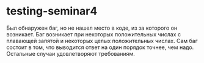 # testing-seminar4
Был обнаружен баг, но не нашел место в коде, из за которого он возникает. 
Баг возникает при некоторых положительных числах с плавающей запятой и некоторых целых положительных числах.
Сам баг состоит в том, что выводится ответ на один порядок точнее, чем надо.
Остальные случаи удовлетворяют требованиям.
